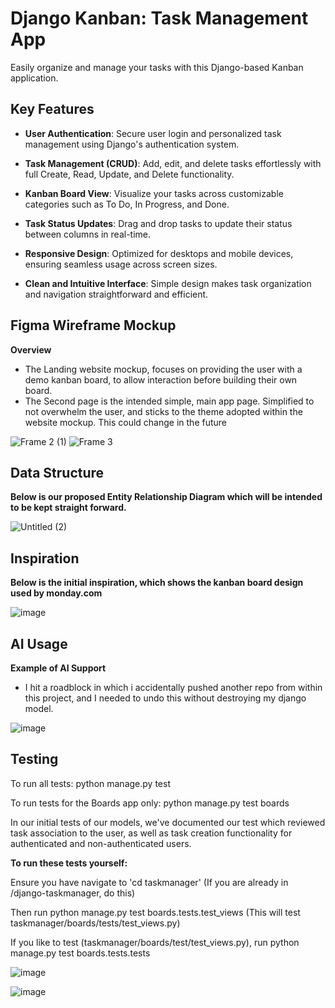 # Django Kanban: Task Management App

Easily organize and manage your tasks with this Django-based Kanban application.

## Key Features

- **User Authentication**: Secure user login and personalized task management using Django's authentication system.

- **Task Management (CRUD)**: Add, edit, and delete tasks effortlessly with full Create, Read, Update, and Delete functionality.

- **Kanban Board View**: Visualize your tasks across customizable categories such as To Do, In Progress, and Done.

- **Task Status Updates**: Drag and drop tasks to update their status between columns in real-time.

- **Responsive Design**: Optimized for desktops and mobile devices, ensuring seamless usage across screen sizes.

- **Clean and Intuitive Interface**: Simple design makes task organization and navigation straightforward and efficient.

## Figma Wireframe Mockup

**Overview**

- The Landing website mockup, focuses on providing the user with a demo kanban board, to allow interaction before building their own board.
- The Second page is the intended simple, main app page. Simplified to not overwhelm the user, and sticks to the theme adopted within the website mockup. This could change in the future

![Frame 2 (1)](https://github.com/user-attachments/assets/bc4272ec-4775-4fdc-a0a1-a611cbbff29e)
![Frame 3](https://github.com/user-attachments/assets/a3bce156-90a5-42a7-b8eb-0c89bf70e761)


## Data Structure

**Below is our proposed Entity Relationship Diagram which will be intended to be kept straight forward.**

![Untitled (2)](https://github.com/user-attachments/assets/e3e3791f-60eb-4899-bf8a-1a218a78ed63)

## Inspiration

**Below is the initial inspiration, which shows the kanban board design used by monday.com** 

![image](https://github.com/user-attachments/assets/484e76aa-b358-4e88-99ac-2092830f3f2f)

## AI Usage 

**Example of AI Support**

- I hit a roadblock in which i accidentally pushed another repo from within this project, and I needed to undo this without destroying my django model.

![image](https://github.com/user-attachments/assets/508a387c-19fb-4093-92fe-9849e7702d57)


## Testing

To run all tests:
   python manage.py test

To run tests for the Boards app only:
   python manage.py test boards

In our initial tests of our models, we've documented our test which reviewed task association to the user, as well as task creation functionality for authenticated and non-authenticated users.

**To run these tests yourself:**

Ensure you have navigate to 'cd taskmanager' (If you are already in /django-taskmanager, do this)

Then run python manage.py test boards.tests.test_views (This will test taskmanager/boards/tests/test_views.py)

If you like to test (taskmanager/boards/test/test_views.py), run python manage.py test boards.tests.tests

![image](https://github.com/user-attachments/assets/917f62e2-a32d-477e-bc94-5889a560b5f8)

![image](https://github.com/user-attachments/assets/a7129314-ff9b-42b9-a1a6-34a0adc98cc1)
